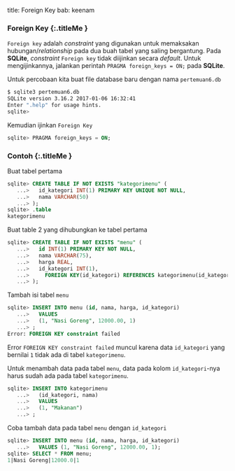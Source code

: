 title: Foreign Key
bab: keenam


### <i class="fa fa-info-circle"></i> Foreign Key {:.titleMe }

`Foreign key` adalah _constraint_ yang digunakan untuk memaksakan hubungan/_relationship_ pada dua buah tabel yang saling bergantung. Pada __SQLite__, _constraint_ `Foreign key` tidak diijinkan secara _default_.
Untuk mengijinkannya, jalankan perintah `PRAGMA foreign_keys = ON;` pada __SQLite__.


Untuk percobaan kita buat file database baru dengan nama `pertemuan6.db`

```bash
$ sqlite3 pertemuan6.db
SQLite version 3.16.2 2017-01-06 16:32:41
Enter ".help" for usage hints.
sqlite> 
```

Kemudian ijinkan `Foreign Key`
```sql
sqlite> PRAGMA foreign_keys = ON;
```


### <i class="fa fa-code"></i> Contoh {:.titleMe }

Buat tabel pertama
```sql
sqlite> CREATE TABLE IF NOT EXISTS "kategorimenu" (
   ...>   id_kategori INT(1) PRIMARY KEY UNIQUE NOT NULL,
   ...>   nama VARCHAR(50)
   ...> );
sqlite> .table
kategorimenu
```

Buat table 2 yang dihubungkan ke tabel pertama
```sql
sqlite> CREATE TABLE IF NOT EXISTS "menu" (
   ...>   id INT(1) PRIMARY KEY NOT NULL,
   ...>   nama VARCHAR(75),
   ...>   harga REAL,
   ...>   id_kategori INT(1),
   ...>     FOREIGN KEY(id_kategori) REFERENCES kategorimenu(id_kategori)
   ...> );
```

Tambah isi tabel `menu`
```sql
sqlite> INSERT INTO menu (id, nama, harga, id_kategori)
   ...>   VALUES
   ...>   (1, "Nasi Goreng", 12000.00, 1)
   ...> ;
Error: FOREIGN KEY constraint failed
```

Error `FOREIGN KEY constraint failed` muncul karena data `id_kategori` yang bernilai `1` tidak ada di tabel `kategorimenu`.

Untuk menambah data pada tabel `menu`, data pada kolom `id_kategori`-nya harus sudah ada pada tabel `kategorimenu`.
```sql
sqlite> INSERT INTO kategorimenu
   ...>   (id_kategori, nama)
   ...>   VALUES
   ...>   (1, "Makanan")
   ...> ;
```

Coba tambah data pada tabel `menu` dengan `id_kategori`
```sql
sqlite> INSERT INTO menu (id, nama, harga, id_kategori)
   ...>   VALUES (1, "Nasi Goreng", 12000.00, 1);
sqlite> SELECT * FROM menu;
1|Nasi Goreng|12000.0|1
```